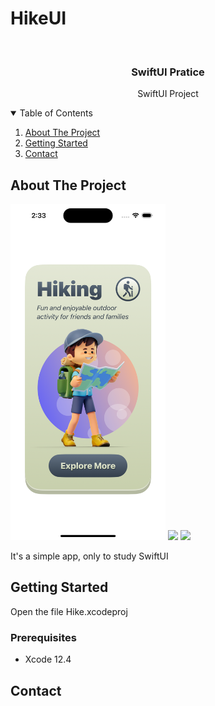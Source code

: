 # HikeUI

<!-- PROJECT LOGO -->
<br />
<p align="center">

  <h3 align="center">SwiftUI Pratice</h3>
  <p align="center">
    SwiftUI Project 
  </p>
</p>



<!-- TABLE OF CONTENTS -->
<details open="open">
  <summary>Table of Contents</summary>
  <ol>
    <li>
      <a href="#about-the-project">About The Project</a>
    </li>
    <li>
      <a href="#getting-started">Getting Started</a>
    </li>
    <li><a href="#contact">Contact</a></li>
  </ol>
</details>



<!-- ABOUT THE PROJECT -->
## About The Project
<p float="left">
  <img src="https://raw.githubusercontent.com/Dwashi2/HikeUI/main/Simulator%20Screenshot%20-%20iPhone%2015%20-%202023-10-28%20at%2014.33.32.png" width="248">
  <img src="https://github.com/Dwashi2/swift-perfil/blob/main/2.png](https://raw.githubusercontent.com/Dwashi2/HikeUI/main/Simulator%20Screenshot%20-%20iPhone%2015%20-%202023-10-28%20at%2014.33.36.png" width="248">
  <img src="https://github.com/Dwashi2/swift-perfil/blob/main/3.png](https://raw.githubusercontent.com/Dwashi2/HikeUI/main/Simulator%20Screenshot%20-%20iPhone%2015%20-%202023-10-28%20at%2014.33.40.png" width="248">
</p>
 
 


It's a simple app, only to study SwiftUI


<!-- GETTING STARTED -->
## Getting Started

Open the file Hike.xcodeproj

### Prerequisites

* Xcode 12.4

<!-- CONTACT -->
## Contact
